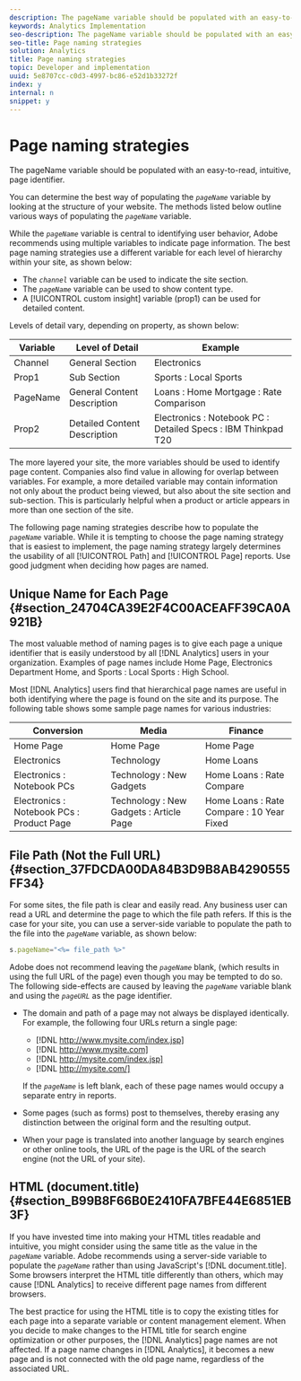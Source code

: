 ```yaml
---
description: The pageName variable should be populated with an easy-to-read, intuitive, page identifier.
keywords: Analytics Implementation
seo-description: The pageName variable should be populated with an easy-to-read, intuitive, page identifier.
seo-title: Page naming strategies
solution: Analytics
title: Page naming strategies
topic: Developer and implementation
uuid: 5e8707cc-c0d3-4997-bc86-e52d1b33272f
index: y
internal: n
snippet: y
---
```


# Page naming strategies

The pageName variable should be populated with an easy-to-read, intuitive, page identifier.

 You can determine the best way of populating the *`pageName`* variable by looking at the structure of your website. The methods listed below outline various ways of populating the *`pageName`* variable.

While the *`pageName`* variable is central to identifying user behavior, Adobe recommends using multiple variables to indicate page information. The best page naming strategies use a different variable for each level of hierarchy within your site, as shown below:

* The *`channel`* variable can be used to indicate the site section. 
* The *`pageName`* variable can be used to show content type. 
* A [!UICONTROL custom insight] variable (prop1) can be used for detailed content.

Levels of detail vary, depending on property, as shown below: 

|  Variable  | Level of Detail  | Example  |
|---|---|---|
|  Channel  | General Section  | Electronics  |
|  Prop1  | Sub Section  | Sports : Local Sports  |
|  PageName  | General Content Description  | Loans : Home Mortgage : Rate Comparison  |
|  Prop2  | Detailed Content Description  | Electronics : Notebook PC : Detailed Specs : IBM Thinkpad T20  |

The more layered your site, the more variables should be used to identify page content. Companies also find value in allowing for overlap between variables. For example, a more detailed variable may contain information not only about the product being viewed, but also about the site section and sub-section. This is particularly helpful when a product or article appears in more than one section of the site.

The following page naming strategies describe how to populate the *`pageName`* variable. While it is tempting to choose the page naming strategy that is easiest to implement, the page naming strategy largely determines the usability of all [!UICONTROL Path] and [!UICONTROL Page] reports. Use good judgment when deciding how pages are named.

## Unique Name for Each Page {#section_24704CA39E2F4C00ACEAFF39CA0A921B}

The most valuable method of naming pages is to give each page a unique identifier that is easily understood by all [!DNL Analytics] users in your organization. Examples of page names include Home Page, Electronics Department Home, and Sports : Local Sports : High School.

Most [!DNL Analytics] users find that hierarchical page names are useful in both identifying where the page is found on the site and its purpose. The following table shows some sample page names for various industries: 

|  Conversion  | Media  | Finance  |
|---|---|---|
|  Home Page  | Home Page  | Home Page  |
|  Electronics  | Technology  | Home Loans  |
|  Electronics : Notebook PCs  | Technology : New Gadgets  | Home Loans : Rate Compare  |
|  Electronics : Notebook PCs : Product Page  | Technology : New Gadgets : Article Page  | Home Loans : Rate Compare : 10 Year Fixed  |

## File Path (Not the Full URL) {#section_37FDCDA00DA84B3D9B8AB4290555FF34}

For some sites, the file path is clear and easily read. Any business user can read a URL and determine the page to which the file path refers. If this is the case for your site, you can use a server-side variable to populate the path to the file into the *`pageName`* variable, as shown below:

```js
s.pageName="<%= file_path %>"
```

Adobe does not recommend leaving the *`pageName`* blank, (which results in using the full URL of the page) even though you may be tempted to do so. The following side-effects are caused by leaving the *`pageName`* variable blank and using the *`pageURL`* as the page identifier.

* The domain and path of a page may not always be displayed identically. For example, the following four URLs return a single page:

    * [!DNL http://www.mysite.com/index.jsp] 
    * [!DNL http://www.mysite.com] 
    * [!DNL http://mysite.com/index.jsp] 
    * [!DNL http://mysite.com/]

  If the *`pageName`* is left blank, each of these page names would occupy a separate entry in reports. 

* Some pages (such as forms) post to themselves, thereby erasing any distinction between the original form and the resulting output. 
* When your page is translated into another language by search engines or other online tools, the URL of the page is the URL of the search engine (not the URL of your site).

## HTML (document.title) {#section_B99B8F66B0E2410FA7BFE44E6851EB3F}

If you have invested time into making your HTML titles readable and intuitive, you might consider using the same title as the value in the *`pageName`* variable. Adobe recommends using a server-side variable to populate the *`pageName`* rather than using JavaScript's [!DNL document.title]. Some browsers interpret the HTML title differently than others, which may cause [!DNL Analytics] to receive different page names from different browsers.

The best practice for using the HTML title is to copy the existing titles for each page into a separate variable or content management element. When you decide to make changes to the HTML title for search engine optimization or other purposes, the [!DNL Analytics] page names are not affected. If a page name changes in [!DNL Analytics], it becomes a new page and is not connected with the old page name, regardless of the associated URL. 
